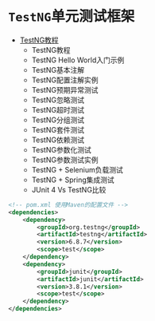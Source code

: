 # `TestNG`单元测试框架
- [TestNG教程](https://www.yiibai.com/testng)
    + TestNG教程
    + TestNG Hello World入门示例
    + TestNG基本注解
    + TestNG配置注解实例
    + TestNG预期异常测试
    + TestNG忽略测试
    + TestNG超时测试
    + TestNG分组测试
    + TestNG套件测试
    + TestNG依赖测试
    + TestNG参数化测试
    + TestNG参数测试实例
    + TestNG + Selenium负载测试
    + TestNG + Spring集成测试
    + JUnit 4 Vs TestNG比较
``` xml
<!-- pom.xml 使用Maven的配置文件 -->
<dependencies>
    <dependency>
        <groupId>org.testng</groupId>
        <artifactId>testng</artifactId>
        <version>6.8.7</version>
        <scope>test</scope>
    </dependency>
    <dependency>
        <groupId>junit</groupId>
        <artifactId>junit</artifactId>
        <version>3.8.1</version>
        <scope>test</scope>
    </dependency>
</dependencies>
```